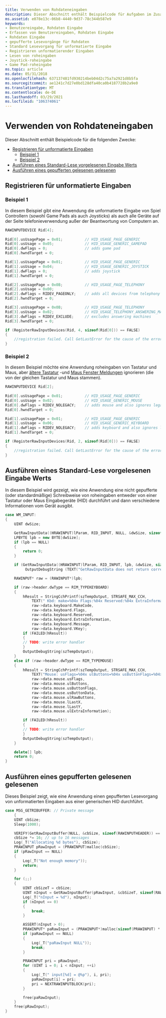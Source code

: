 ```yaml
---
title: Verwenden von Rohdateneingaben
description: Dieser Abschnitt enthält Beispielcode für Aufgaben im Zusammenhang mit roheingaben.
ms.assetid: e078e13c-06b8-4440-9d37-78c344b587e9
keywords:
- Benutzereingabe, Rohdaten Eingabe
- Erfassen von Benutzereingaben, Rohdaten Eingabe
- Rohdaten Eingabe
- gepufferte Lesevorgänge für Rohdaten
- Standard Lesevorgang für unformatierte Eingabe
- Registrieren unformatierender Eingaben
- Lesen von roheingaben
- Joystick-roheingabe
- Game Pad-roheingabe
ms.topic: article
ms.date: 05/31/2018
ms.openlocfilehash: 637137481fd930214beb04d2c75a7a2921d8b5fa
ms.sourcegitcommit: ae1241c7d27e0bd128dfa40ca0b4187728b2a9e0
ms.translationtype: MT
ms.contentlocale: de-DE
ms.lasthandoff: 03/29/2021
ms.locfileid: "106374061"
---
```

# <a name="using-raw-input"></a>Verwenden von Rohdateneingaben

Dieser Abschnitt enthält Beispielcode für die folgenden Zwecke:

-   [Registrieren für unformatierte Eingaben](#registering-for-raw-input)
    -   [Beispiel 1](#example-1)
    -   [Beispiel 2](#example-2)
-   [Ausführen eines Standard-Lese vorgelesenen Eingabe Werts](#performing-a-standard-read-of-raw-input)
-   [Ausführen eines gepufferten gelesenen gelesenen](#performing-a-buffered-read-of-raw-input)

## <a name="registering-for-raw-input"></a>Registrieren für unformatierte Eingaben

### <a name="example-1"></a>Beispiel 1

In diesem Beispiel gibt eine Anwendung die unformatierte Eingabe von Spiel Controllern (sowohl Game Pads als auch Joysticks) als auch alle Geräte auf der Seite telefonieverwendung außer der Beantwortung von Computern an.

```cpp
RAWINPUTDEVICE Rid[4];
        
Rid[0].usUsagePage = 0x01;          // HID_USAGE_PAGE_GENERIC
Rid[0].usUsage = 0x05;              // HID_USAGE_GENERIC_GAMEPAD
Rid[0].dwFlags = 0;                 // adds game pad
Rid[0].hwndTarget = 0;

Rid[1].usUsagePage = 0x01;          // HID_USAGE_PAGE_GENERIC
Rid[1].usUsage = 0x04;              // HID_USAGE_GENERIC_JOYSTICK
Rid[1].dwFlags = 0;                 // adds joystick
Rid[1].hwndTarget = 0;

Rid[2].usUsagePage = 0x0B;          // HID_USAGE_PAGE_TELEPHONY
Rid[2].usUsage = 0x00; 
Rid[2].dwFlags = RIDEV_PAGEONLY;    // adds all devices from telephony page
Rid[2].hwndTarget = 0;

Rid[3].usUsagePage = 0x0B;          // HID_USAGE_PAGE_TELEPHONY
Rid[3].usUsage = 0x02;              // HID_USAGE_TELEPHONY_ANSWERING_MACHINE
Rid[3].dwFlags = RIDEV_EXCLUDE;     // excludes answering machines
Rid[3].hwndTarget = 0;

if (RegisterRawInputDevices(Rid, 4, sizeof(Rid[0])) == FALSE)
{
    //registration failed. Call GetLastError for the cause of the error.
}
```

### <a name="example-2"></a>Beispiel 2

In diesem Beispiel möchte eine Anwendung roheingaben von Tastatur und Maus, aber  [ältere Tastatur](keyboard-input-notifications.md) -und [Maus Fenster Meldungen](mouse-input-notifications.md) ignorieren (die von der gleichen Tastatur und Maus stammen).

```cpp
RAWINPUTDEVICE Rid[2];
        
Rid[0].usUsagePage = 0x01;          // HID_USAGE_PAGE_GENERIC
Rid[0].usUsage = 0x02;              // HID_USAGE_GENERIC_MOUSE
Rid[0].dwFlags = RIDEV_NOLEGACY;    // adds mouse and also ignores legacy mouse messages
Rid[0].hwndTarget = 0;

Rid[1].usUsagePage = 0x01;          // HID_USAGE_PAGE_GENERIC
Rid[1].usUsage = 0x06;              // HID_USAGE_GENERIC_KEYBOARD
Rid[1].dwFlags = RIDEV_NOLEGACY;    // adds keyboard and also ignores legacy keyboard messages
Rid[1].hwndTarget = 0;

if (RegisterRawInputDevices(Rid, 2, sizeof(Rid[0])) == FALSE)
{
    //registration failed. Call GetLastError for the cause of the error
}
```

## <a name="performing-a-standard-read-of-raw-input"></a>Ausführen eines Standard-Lese vorgelesenen Eingabe Werts

In diesem Beispiel wird gezeigt, wie eine Anwendung eine nicht gepufferte (oder standardmäßige) Schreibweise von roheingaben entweder von einer Tastatur oder Maus Eingabegeräte (HID) durchführt und dann verschiedene Informationen vom Gerät ausgibt.

```cpp
case WM_INPUT: 
{
    UINT dwSize;

    GetRawInputData((HRAWINPUT)lParam, RID_INPUT, NULL, &dwSize, sizeof(RAWINPUTHEADER));
    LPBYTE lpb = new BYTE[dwSize];
    if (lpb == NULL) 
    {
        return 0;
    } 

    if (GetRawInputData((HRAWINPUT)lParam, RID_INPUT, lpb, &dwSize, sizeof(RAWINPUTHEADER)) != dwSize)
         OutputDebugString (TEXT("GetRawInputData does not return correct size !\n")); 

    RAWINPUT* raw = (RAWINPUT*)lpb;

    if (raw->header.dwType == RIM_TYPEKEYBOARD) 
    {
        hResult = StringCchPrintf(szTempOutput, STRSAFE_MAX_CCH,
            TEXT(" Kbd: make=%04x Flags:%04x Reserved:%04x ExtraInformation:%08x, msg=%04x VK=%04x \n"), 
            raw->data.keyboard.MakeCode, 
            raw->data.keyboard.Flags, 
            raw->data.keyboard.Reserved, 
            raw->data.keyboard.ExtraInformation, 
            raw->data.keyboard.Message, 
            raw->data.keyboard.VKey);
        if (FAILED(hResult))
        {
        // TODO: write error handler
        }
        OutputDebugString(szTempOutput);
    }
    else if (raw->header.dwType == RIM_TYPEMOUSE) 
    {
        hResult = StringCchPrintf(szTempOutput, STRSAFE_MAX_CCH,
            TEXT("Mouse: usFlags=%04x ulButtons=%04x usButtonFlags=%04x usButtonData=%04x ulRawButtons=%04x lLastX=%04x lLastY=%04x ulExtraInformation=%04x\r\n"), 
            raw->data.mouse.usFlags, 
            raw->data.mouse.ulButtons, 
            raw->data.mouse.usButtonFlags, 
            raw->data.mouse.usButtonData, 
            raw->data.mouse.ulRawButtons, 
            raw->data.mouse.lLastX, 
            raw->data.mouse.lLastY, 
            raw->data.mouse.ulExtraInformation);

        if (FAILED(hResult))
        {
        // TODO: write error handler
        }
        OutputDebugString(szTempOutput);
    } 

    delete[] lpb; 
    return 0;
} 
```

## <a name="performing-a-buffered-read-of-raw-input"></a>Ausführen eines gepufferten gelesenen gelesenen

Dieses Beispiel zeigt, wie eine Anwendung einen gepufferten Lesevorgang von unformatierten Eingaben aus einer generischen HID durchführt.

```cpp
case MSG_GETRIBUFFER: // Private message
    {
    UINT cbSize;
    Sleep(1000);

    VERIFY(GetRawInputBuffer(NULL, &cbSize, sizeof(RAWINPUTHEADER)) == 0);
    cbSize *= 16; // up to 16 messages
    Log(_T("Allocating %d bytes"), cbSize);
    PRAWINPUT pRawInput = (PRAWINPUT)malloc(cbSize);
    if (pRawInput == NULL)
    {
        Log(_T("Not enough memory"));
        return;
    }

    for (;;)
    {
        UINT cbSizeT = cbSize;
        UINT nInput = GetRawInputBuffer(pRawInput, &cbSizeT, sizeof(RAWINPUTHEADER));
        Log(_T("nInput = %d"), nInput);
        if (nInput == 0)
        {
            break;
        }

        ASSERT(nInput > 0);
        PRAWINPUT* paRawInput = (PRAWINPUT*)malloc(sizeof(PRAWINPUT) * nInput);
        if (paRawInput == NULL)
        {
            Log(_T("paRawInput NULL"));
            break;
        }

        PRAWINPUT pri = pRawInput;
        for (UINT i = 0; i < nInput; ++i)
        {
            Log(_T(" input[%d] = @%p"), i, pri);
            paRawInput[i] = pri;
            pri = NEXTRAWINPUTBLOCK(pri);
        }

        free(paRawInput);
    }
    free(pRawInput);
}
```
